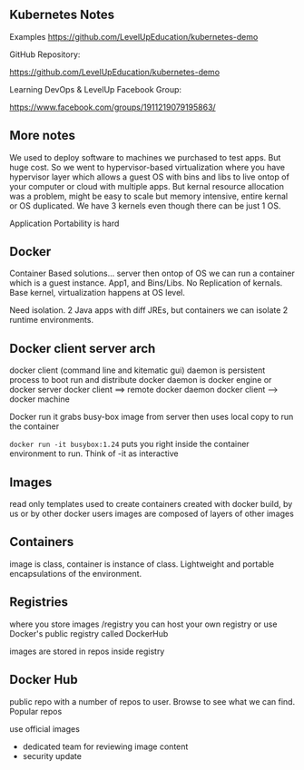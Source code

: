 ## Kubernetes Notes

Examples
https://github.com/LevelUpEducation/kubernetes-demo

GitHub Repository: 

https://github.com/LevelUpEducation/kubernetes-demo

Learning DevOps & LevelUp Facebook Group: 

https://www.facebook.com/groups/1911219079195863/

## More notes
We used to deploy software to machines we purchased to test apps. But huge cost. So we went to hypervisor-based virtualization where you have hypervisor layer which allows a guest OS with bins and libs to live ontop of your computer or cloud with multiple apps. But kernal resource allocation was a problem, might be easy to scale but memory intensive, entire kernal or OS duplicated. We have 3 kernels even though there can be just 1 OS.

Application Portability is hard

## Docker
Container Based solutions... server then ontop of OS we can run a container which is a guest instance. App1, and Bins/Libs. No Replication of kernals. Base kernel, virtualization happens at OS level.

Need isolation. 2 Java apps with diff JREs, but containers we can isolate 2 runtime environments.

## Docker client server arch
docker client (command line and kitematic gui)
daemon is persistent process to boot run and distribute
docker daemon is docker engine or docker server
docker client ==> remote docker daemon
docker client --> docker machine

Docker run
it grabs busy-box image from server
then uses local copy to run the container

`docker run -it busybox:1.24` puts you right inside the container environment to run. Think of -it as interactive

## Images
read only templates used to create containers
created with docker build, by us or by other docker users
images are composed of layers of other images

## Containers
image is class, container is instance of class. Lightweight and portable encapsulations of the environment.

## Registries
where you store images /registry
you can host your own registry or use Docker's public registry called DockerHub

images are stored in repos inside registry

## Docker Hub
public repo with a number of repos to user.
Browse to see what we can find.
Popular repos

use official images
- dedicated team for reviewing image content
- security update

